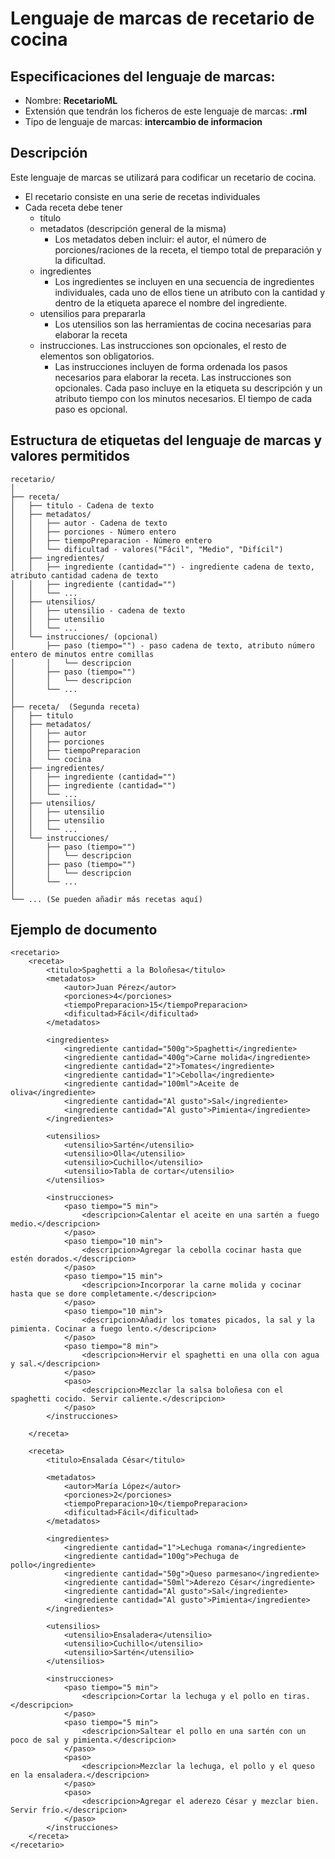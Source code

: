 # Lenguaje de marcas de recetario de cocina
## Especificaciones del lenguaje de marcas:
* Nombre: **RecetarioML**
* Extensión que tendrán los ficheros de este lenguaje de marcas: **.rml**
* Tipo de lenguaje de marcas: **intercambio de informacion**

## Descripción

Este lenguaje de marcas se utilizará para codificar un recetario de cocina. 
* El recetario consiste en una serie de recetas individuales
* Cada receta debe tener
  * título
  * metadatos (descripción general de la misma)
    * Los metadatos deben incluir: el autor, el número de porciones/raciones de la receta, el tiempo total de preparación y la dificultad.
  * ingredientes
    * Los ingredientes se incluyen en una secuencia de ingredientes individuales, cada uno de ellos tiene un atributo con la cantidad y dentro de la etiqueta aparece el nombre del ingrediente.
  * utensilios para prepararla
    * Los utensilios son las herramientas de cocina necesarias para elaborar la receta
  * instrucciones. Las instrucciones son opcionales, el resto de elementos son obligatorios.
    * Las instrucciones incluyen de forma ordenada los pasos necesarios para elaborar la receta. Las instrucciones son opcionales. Cada paso incluye en la etiqueta su descripción y un atributo tiempo con los minutos necesarios. El tiempo de cada paso es opcional.

## Estructura de etiquetas del lenguaje de marcas y valores permitidos
```
recetario/
│
├── receta/
│   ├── titulo - Cadena de texto
│   ├── metadatos/
│   │   ├── autor - Cadena de texto
│   │   ├── porciones - Número entero
│   │   ├── tiempoPreparacion - Número entero
│   │   └── dificultad - valores("Fácil", "Medio", "Difícil")
│   ├── ingredientes/
│   │   ├── ingrediente (cantidad="") - ingrediente cadena de texto, atributo cantidad cadena de texto
│   │   ├── ingrediente (cantidad="")
│   │   └── ... 
│   ├── utensilios/
│   │   ├── utensilio - cadena de texto
│   │   ├── utensilio
│   │   └── ...
│   └── instrucciones/ (opcional)
│       ├── paso (tiempo="") - paso cadena de texto, atributo número entero de minutos entre comillas
│       │   └── descripcion
│       ├── paso (tiempo="") 
│       │   └── descripcion
│       └── ... 
│
├── receta/  (Segunda receta)
│   ├── titulo
│   ├── metadatos/
│   │   ├── autor
│   │   ├── porciones
│   │   ├── tiempoPreparacion
│   │   └── cocina
│   ├── ingredientes/
│   │   ├── ingrediente (cantidad="")
│   │   ├── ingrediente (cantidad="")
│   │   └── ... 
│   ├── utensilios/
│   │   ├── utensilio
│   │   ├── utensilio
│   │   └── ...
│   └── instrucciones/
│       ├── paso (tiempo="") 
│       │   └── descripcion
│       ├── paso (tiempo="") 
│       │   └── descripcion
│       └── ... 
│
└── ... (Se pueden añadir más recetas aquí)

```
## Ejemplo de documento

```
<recetario>
    <receta>
        <titulo>Spaghetti a la Boloñesa</titulo>        
        <metadatos>
            <autor>Juan Pérez</autor>
            <porciones>4</porciones>
            <tiempoPreparacion>15</tiempoPreparacion>
            <dificultad>Fácil</dificultad>
        </metadatos>

        <ingredientes>
            <ingrediente cantidad="500g">Spaghetti</ingrediente>
            <ingrediente cantidad="400g">Carne molida</ingrediente>
            <ingrediente cantidad="2">Tomates</ingrediente>
            <ingrediente cantidad="1">Cebolla</ingrediente>
            <ingrediente cantidad="100ml">Aceite de oliva</ingrediente>
            <ingrediente cantidad="Al gusto">Sal</ingrediente>
            <ingrediente cantidad="Al gusto">Pimienta</ingrediente>
        </ingredientes>

        <utensilios>
            <utensilio>Sartén</utensilio>
            <utensilio>Olla</utensilio>
            <utensilio>Cuchillo</utensilio>
            <utensilio>Tabla de cortar</utensilio>
        </utensilios>

        <instrucciones>
            <paso tiempo="5 min">
                <descripcion>Calentar el aceite en una sartén a fuego medio.</descripcion>
            </paso>
            <paso tiempo="10 min">
                <descripcion>Agregar la cebolla cocinar hasta que estén dorados.</descripcion>
            </paso>
            <paso tiempo="15 min">
                <descripcion>Incorporar la carne molida y cocinar hasta que se dore completamente.</descripcion>
            </paso>
            <paso tiempo="10 min">
                <descripcion>Añadir los tomates picados, la sal y la pimienta. Cocinar a fuego lento.</descripcion>
            </paso>
            <paso tiempo="8 min">
                <descripcion>Hervir el spaghetti en una olla con agua y sal.</descripcion>
            </paso>
            <paso>
                <descripcion>Mezclar la salsa boloñesa con el spaghetti cocido. Servir caliente.</descripcion>
            </paso>
        </instrucciones>

    </receta>

    <receta>
        <titulo>Ensalada César</titulo>

        <metadatos>
            <autor>María López</autor>
            <porciones>2</porciones>
            <tiempoPreparacion>10</tiempoPreparacion>
            <dificultad>Fácil</dificultad>
        </metadatos>

        <ingredientes>
            <ingrediente cantidad="1">Lechuga romana</ingrediente>
            <ingrediente cantidad="100g">Pechuga de pollo</ingrediente>
            <ingrediente cantidad="50g">Queso parmesano</ingrediente>
            <ingrediente cantidad="50ml">Aderezo César</ingrediente>
            <ingrediente cantidad="Al gusto">Sal</ingrediente>
            <ingrediente cantidad="Al gusto">Pimienta</ingrediente>
        </ingredientes>

        <utensilios>
            <utensilio>Ensaladera</utensilio>
            <utensilio>Cuchillo</utensilio>
            <utensilio>Sartén</utensilio>
        </utensilios>

        <instrucciones>
            <paso tiempo="5 min">
                <descripcion>Cortar la lechuga y el pollo en tiras.</descripcion>
            </paso>
            <paso tiempo="5 min">
                <descripcion>Saltear el pollo en una sartén con un poco de sal y pimienta.</descripcion>
            </paso>
            <paso>
                <descripcion>Mezclar la lechuga, el pollo y el queso en la ensaladera.</descripcion>
            </paso>
            <paso>
                <descripcion>Agregar el aderezo César y mezclar bien. Servir frío.</descripcion>
            </paso>
        </instrucciones>
    </receta>
</recetario>
```
